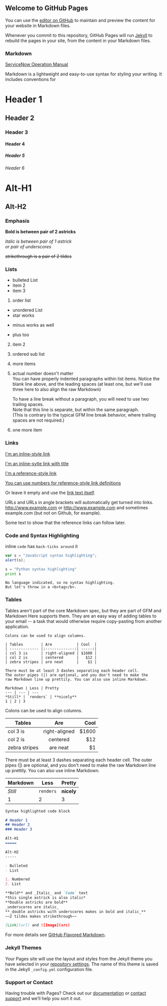 ## Welcome to GitHub Pages

You can use the [editor on GitHub](https://github.com/lavleshgarg/lavleshgarg.github.io/edit/master/index.md) to maintain and preview the content for your website in Markdown files.

Whenever you commit to this repository, GitHub Pages will run [Jekyll](https://jekyllrb.com/) to rebuild the pages in your site, from the content in your Markdown files.

### Markdown

[ServiceNow Operation Manual](../NBSA/servicenow-operation-manual.html)

Markdown is a lightweight and easy-to-use syntax for styling your writing. It includes conventions for

# Header 1
## Header 2
### Header 3
#### Header 4
##### Header 5
###### Header 6

Alt-H1
==
Alt-H2
------

### Emphasis

**Bold is between pair of 2 astricks**  

*italic is between pair of 1 astrick*  
_or pair of underscores_

~~strikethrough is a pair of 2 tildes~~


### Lists

- bulleted List
- item 2
- item 3


1. order list
  * unordered List
  * star works
  - minus works as well
  + plus too
2. item 2
  1. ordered sub list
  2. more items
4. actual number doesn't matter  
   You can have properly indented paragraphs within list items. Notice the blank line above, and the leading spaces (at least one, but we'll use three here to also align the raw Markdown)  

   To have a line break without a paragraph, you will need to use two trailing spaces.  
   Note that this line is separate, but within the same paragraph.  
   (This is contrary to the typical GFM line break behavior, where trailing spaces are not required.)
5. one more item   

### Links

[I'm an inline-style link](https://www.google.com)

[I'm an inline-sytle link with title](https://www.google.com "Google's Homepage")

[I'm a reference-style link][Arbitrary case-insensitive reference text]

[You can use numbers for reference-style link definitions][1]

Or leave it empty and use the [link text itself].

URLs and URLs in angle brackets will automatically get turned into links.
http://www.example.com or <http://www.example.com> and sometimes
example.com (but not on Github, for example).

Some text to show that the reference links can follow later.

[arbitrary case-insensitive reference text]: https://www.mozilla.org
[1]: http://slashdot.org
[link text itself]: http://www.reddit.com

### Code and Syntax Highlighting

inline `code` has `back-ticks around` it

```javascript
var s = "JavaScript syntax highlighting";
alert(s);
```

```python
s = "Python syntax highlighting"
print s
```

```
No language indicated, so no syntax highlighting.
But let's throw in a <b>tag</b>.
```

### Tables

Tables aren't part of the core Markdown spec, but they are part of GFM and Markdown Here supports them. They are an easy way of adding tables to your email -- a task that would otherwise require copy-pasting from another application.
```
Colons can be used to align columns.

| Tables        | Are           | Cool  |
| ------------- |:-------------:| -----:|
| col 3 is      | right-aligned | $1600 |
| col 2 is      | centered      |   $12 |
| zebra stripes | are neat      |    $1 |

There must be at least 3 dashes separating each header cell.
The outer pipes (|) are optional, and you don't need to make the
raw Markdown line up prettily. You can also use inline Markdown.

Markdown | Less | Pretty
--- | --- | ---
*Still* | `renders` | **nicely**
1 | 2 | 3
```

Colons can be used to align columns.

| Tables        | Are           | Cool  |
| ------------- |:-------------:| -----:|
| col 3 is      | right-aligned | $1600 |
| col 2 is      | centered      |   $12 |
| zebra stripes | are neat      |    $1 |

There must be at least 3 dashes separating each header cell.
The outer pipes (|) are optional, and you don't need to make the
raw Markdown line up prettily. You can also use inline Markdown.

Markdown | Less | Pretty
--- | --- | ---
*Still* | `renders` | **nicely**
1 | 2 | 3

```markdown
Syntax highlighted code block

# Header 1
## Header 2
### Header 3

Alt-H1
=====

Alt-H2
-----

- Bulleted
- List

1. Numbered
2. List

**Bold** and _Italic_ and `Code` text
*this single astrick is also italic*
**Double astricks are bold**
_underscores are italic_
**_double astricks with underscores makes in bold and italic_**
~~2 tildes makes strikethrough~~

[Link](url) and ![Image](src)
```

For more details see [GitHub Flavored Markdown](https://guides.github.com/features/mastering-markdown/).

### Jekyll Themes

Your Pages site will use the layout and styles from the Jekyll theme you have selected in your [repository settings](https://github.com/lavleshgarg/lavleshgarg.github.io/settings). The name of this theme is saved in the Jekyll `_config.yml` configuration file.

### Support or Contact

Having trouble with Pages? Check out our [documentation](https://help.github.com/categories/github-pages-basics/) or [contact support](https://github.com/contact) and we’ll help you sort it out.
